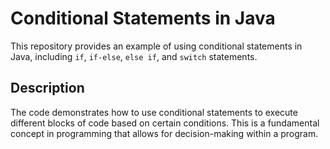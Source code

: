 # Conditional Statements in Java

This repository provides an example of using conditional statements in Java, including `if`, `if-else`, `else if`, and `switch` statements.

## Description

The code demonstrates how to use conditional statements to execute different blocks of code based on certain conditions.
This is a fundamental concept in programming that allows for decision-making within a program.
